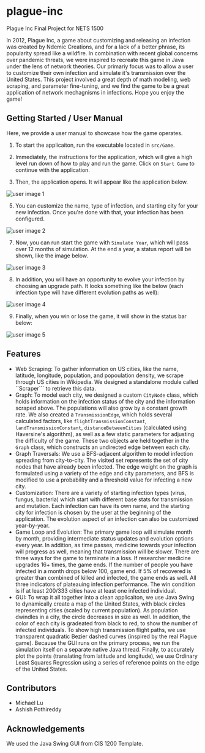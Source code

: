 # plague-inc
Plague Inc Final Project for NETS 1500

In 2012, Plague Inc, a game about customizing and releasing an infection was created by Ndemic Creations, and for a lack of a better phrase, its popularity spread like a wildfire. In combination with recent global concerns over pandemic threats, we were inspired to recreate this game in Java under the lens of network theories. Our primariy focus was to allow a user to customize their own infection and simulate it's transmission over the United States. This project involved a great depth of math modeling, web scraping, and parameter fine-tuning, and we find the game to be a great application of network mechagnisms in infections. Hope you enjoy the game!

## Getting Started / User Manual

Here, we provide a user manual to showcase how the game operates. 

1. To start the applicaiton, run the executable located in ```src/Game```.

2. Immediately, the instructions for the application, which will give a high level run down of how to play and run the game. Click on ```Start Game``` to continue with the application. 

3. Then, the application opens. It will appear like the application below.

![user image 1](public/usermanualimg1.png)

5. You can customize the name, type of infection, and starting city for your new infection. Once you're done with that, your infection has been configured.

![user image 2](public/usermanualimg2.png)

7. Now, you can run start the game with ```Simulate Year```, which will pass over 12 months of simulation. At the end a year, a status report will be shown, like the image below.

![user image 3](public/usermanualimg3.png)

8. In addition, you will have an opportunity to evolve your infection by choosing an upgrade path. It looks something like the below (each infection type will have different evolution paths as well):

![user image 4](public/usermanualimg4.png)

9. Finally, when you win or lose the game, it will show in the status bar below: 

![user image 5](public/usermanualimg5.png)

## Features
- Web Scraping: To gather information on US cities, like the name, latitude, longitude, population, and popoulation density, we scrape through US cities in Wikipedia. We designed a standalone module called ``Scraper``` to retrieve this data. 
- Graph: To model each city, we designed a custom ```CityNode``` class, which holds information on the infection status of the city and the information scraped above. The populations will also grow by a constant growth rate. We also created a ```TransmissionEdge```, which holds several calculated factors, like ```flightTransmissionConstant```, ```landTransmissionConstant```, ```distanceBetweenCities``` (calculated using Haversine's algorithm), as well as a few static parameters for adjusting the difficulty of the game. These two objects are held together in the ```Graph``` class, which constructs an undirected edge between each city.
- Graph Traversals: We use a BFS-adjacent algorithm to model infection spreading from city-to-city. The visited set represents the set of city nodes that have already been infected. The edge weight on the graph is formulated using a variety of the edge and city parameters, and BFS is modified to use a probability and a threshold value for infecting a new city.
- Customization: There are a variety of starting infection types (virus, fungus, bacteria) which start with different base stats for transmission and mutation. Each infection can have its own name, and the starting city for infection is chosen by the user at the beginning of the application. The evolution aspect of an infection can also be customized year-by-year.
- Game Loop and Evolution: The primary game loop will simulate month by month, providing intermediate status updates and evolution options every year. In addition, as time passes, medicine towards your infection will progress as well, meaning that transmission will be slower. There are three ways for the game to terminate in a loss. If researcher medicine upgrades 16+ times, the game ends. If the number of people you have infected in a month drops below 100, game end. If 5% of recovered is greater than combined of killed and infected, the game ends as well. All three indicators of plateauing infection performance. The win condition is if at least 200/333 cities have at least one infected individual.
- GUI: To wrap it all together into a clean applicaiton, we use Java Swing to dynamically create a map of the United States, with black circles representing cities (scaled by current population). As population dwindles in a city, the circle decreases in size as well. In addition, the color of each city is gradeated from black to red, to show the number of infected individuals. To show high transmission flight paths, we use transparent quadratic Bezier dashed curves (inspired by the real Plague game). Because the GUI runs on the primary process, we run the simulation itself on a separate native Java thread. Finally, to accurately plot the points (translating from latitude and longitude), we use Ordinary Least Squares Regression using a series of reference points on the edge of the United States. 



## Contributors
- Michael Lu
- Ashish Pothireddy

## Acknowledgements

We used the Java Swing GUI from CIS 1200 Template. 
